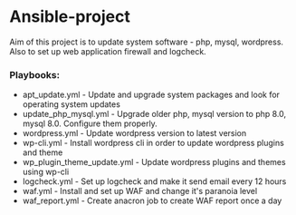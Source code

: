 # Ansible-project
Aim of this project is to update system software - php, mysql, wordpress. Also to set up web application firewall and logcheck.
### Playbooks:
- apt_update.yml              - Update and upgrade system packages and look for operating system updates
- update_php_mysql.yml        - Upgrade older php, mysql version to php 8.0, mysql 8.0. Configure them properly.
- wordpress.yml               - Update wordpress version to latest version 
- wp-cli.yml                  - Install wordpress cli in order to update wordpress plugins and theme
- wp_plugin_theme_update.yml  - Update wordpress plugins and themes using wp-cli
- logcheck.yml                - Set up logcheck and make it send email every 12 hours
- waf.yml                     - Install and set up WAF and change it's paranoia level 
- waf_report.yml              - Create anacron job to create WAF report once a day
